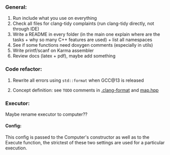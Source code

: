 ### General:

1. Run include what you use on everything
2. Check all files for clang-tidy complaints (run clang-tidy directly, not through IDE)
3. Write a README in every folder (in the main one explain where are the tasks + 
   why so many C++ features are used) + list all namespaces
4. See if some functions need doxygen comments (especially in utils)
5. Write printf/scanf on Karma assembler
6. Review docs (latex + pdf), maybe add something

### Code refactor:

1. Rewrite all errors using `std::format` when GCC@13 is released

2. Concept definition: see `TODO` comments in [.clang-format](.clang-format)
   and [map.hpp](include/utils/map.hpp)

### Executor:

Maybe rename executor to computer??

#### Config:

This config is passed to the Computer's constructor
as well as to the Execute function, the strictest of these two
settings are used for a particular execution.
